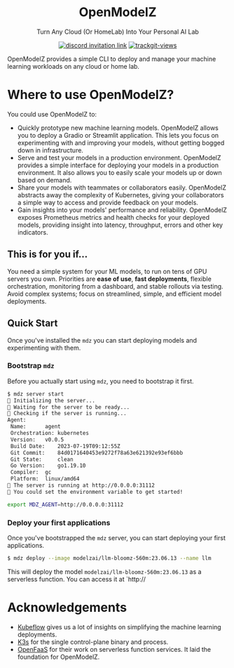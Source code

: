 <div align="center">

# OpenModelZ

Turn Any Cloud (Or HomeLab) Into Your Personal AI Lab

</div>

<p align=center>
<a href="https://discord.gg/KqswhpVgdU"><img alt="discord invitation link" src="https://dcbadge.vercel.app/api/server/KqswhpVgdU?style=flat"></a>
<a href="https://twitter.com/TensorChord"><img src="https://img.shields.io/twitter/follow/tensorchord?style=social" alt="trackgit-views" /></a>
</p>

OpenModelZ provides a simple CLI to deploy and manage your machine learning workloads on any cloud or home lab.

# Where to use OpenModelZ?

You could use OpenModelZ to:

- Quickly prototype new machine learning models. OpenModelZ allows you to deploy a Gradio or Streamlit application. This lets you focus on experimenting with and improving your models, without getting bogged down in infrastructure.
- Serve and test your models in a production environment. OpenModelZ provides a simple interface for deploying your models in a production environment. It also allows you to easily scale your models up or down based on demand.
- Share your models with teammates or collaborators easily. OpenModelZ abstracts away the complexity of Kubernetes, giving your collaborators a simple way to access and provide feedback on your models.
- Gain insights into your models' performance and reliability. OpenModelZ exposes Prometheus metrics and health checks for your deployed models, providing insight into latency, throughput, errors and other key indicators.

## This is for you if...

You need a simple system for your ML models, to run on tens of GPU servers you own. Priorities are **ease of use**, **fast deployments**, flexible orchestration, monitoring from a dashboard, and stable rollouts via testing. Avoid complex systems; focus on streamlined, simple, and efficient model deployments.

## Quick Start

Once you've installed the `mdz` you can start deploying models and experimenting with them.

### Bootstrap `mdz`

Before you actually start using `mdz`, you need to bootstrap it first.

```bash
$ mdz server start
🚧 Initializing the server...
🚧 Waiting for the server to be ready...
🐋 Checking if the server is running...
Agent:
 Name: 		agent
 Orchestration: kubernetes
 Version: 	v0.0.5
 Build Date: 	2023-07-19T09:12:55Z
 Git Commit: 	84d0171640453e9272f78a63e621392e93ef6bbb
 Git State: 	clean
 Go Version: 	go1.19.10
 Compiler: 	gc
 Platform: 	linux/amd64
🐳 The server is running at http://0.0.0.0:31112
🎉 You could set the environment variable to get started!

export MDZ_AGENT=http://0.0.0.0:31112
```

### Deploy your first applications

Once you've bootstrapped the `mdz` server, you can start deploying your first applications.

```bash
$ mdz deploy --image modelzai/llm-bloomz-560m:23.06.13 --name llm
```

This will deploy the model `modelzai/llm-bloomz-560m:23.06.13` as a serverless function. You can access it at `http://

# Acknowledgements

- [Kubeflow](https://github.com/kubeflow) gives us a lot of insights on simplifying the machine learning deployments.
- [K3s](https://github.com/k3s-io/k3s) for the single control-plane binary and process.
- [OpenFaaS](https://github.com/openfaas) for their work on serverless function services. It laid the foundation for OpenModelZ.
